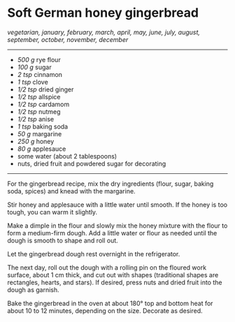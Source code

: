 # Soft German honey gingerbread

*vegetarian, january, february, march, april, may, june, july, august, september, october, november, december*

---

- *500 g* rye flour
- *100 g* sugar
- *2 tsp* cinnamon
- *1 tsp* clove
- *1/2 tsp* dried ginger
- *1/2 tsp* allspice
- *1/2 tsp* cardamom
- *1/2 tsp* nutmeg
- *1/2 tsp* anise
- *1 tsp* baking soda
- *50 g* margarine
- *250 g* honey
- *80 g* applesauce
- some water (about 2 tablespoons)
- nuts, dried fruit and powdered sugar for decorating

---

For the gingerbread recipe, mix the dry ingredients (flour, sugar, baking soda, spices) and knead with the margarine.

Stir honey and applesauce with a little water until smooth. If the honey is too tough, you can warm it slightly.

Make a dimple in the flour and slowly mix the honey mixture with the flour to form a medium-firm dough. Add a little water or flour as needed until the dough is smooth to shape and roll out.

Let the gingerbread dough rest overnight in the refrigerator.

The next day, roll out the dough with a rolling pin on the floured work surface, about 1 cm thick, and cut out with shapes (traditional shapes are rectangles, hearts, and stars). If desired, press nuts and dried fruit into the dough as garnish.

Bake the gingerbread in the oven at about 180° top and bottom heat for about 10 to 12 minutes, depending on the size. Decorate as desired.